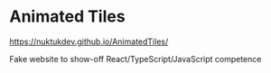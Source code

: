 # Animated Tiles
https://nuktukdev.github.io/AnimatedTiles/

Fake website to show-off React/TypeScript/JavaScript competence
